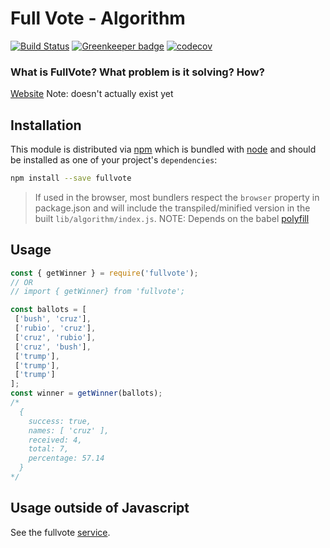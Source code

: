 # Full Vote - Algorithm

[![Build Status](https://travis-ci.org/fullvote/fullvote-algorithm.svg?branch=master)](https://travis-ci.org/fullvote/algorithm)
[![Greenkeeper badge](https://badges.greenkeeper.io/fullvote/fullvote-algorithm.svg)](https://greenkeeper.io/)
[![codecov](https://codecov.io/gh/fullvote/fullvote-algorithm/branch/master/graph/badge.svg)](https://codecov.io/gh/fullvote/fullvote-algorithm)

### What is FullVote? What problem is it solving? How?

[Website](https://www.fullvote.org) Note: doesn't actually exist yet


## Installation

This module is distributed via [npm](https://www.npmjs.com/) which is bundled
with [node](https://nodejs.org) and should be installed as one of your
project's `dependencies`:

```bash
npm install --save fullvote
```

> If used in the browser, most bundlers respect the `browser` property in
> package.json and will include the transpiled/minified version in the built
> `lib/algorithm/index.js`. NOTE: Depends on the babel
> [polyfill](https://babeljs.io/docs/usage/polyfill/)


## Usage

```javascript
const { getWinner } = require('fullvote');
// OR
// import { getWinner} from 'fullvote';

const ballots = [
 ['bush', 'cruz'],
 ['rubio', 'cruz'],
 ['cruz', 'rubio'],
 ['cruz', 'bush'],
 ['trump'],
 ['trump'],
 ['trump']
];
const winner = getWinner(ballots);
/*
  {
    success: true,
    names: [ 'cruz' ],
    received: 4,
    total: 7,
    percentage: 57.14
  }
*/
```

## Usage outside of Javascript

See the fullvote [service](https://github.com/fullvote/fullvote-service).
